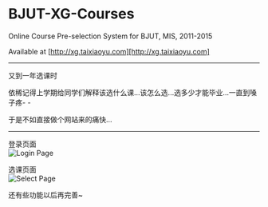 BJUT-XG-Courses
===============

Online Course Pre-selection System for BJUT, MIS, 2011-2015

Available at [http://xg.taixiaoyu.com][http://xg.taixiaoyu.com]

---

又到一年选课时   

依稀记得上学期给同学们解释该选什么课...该怎么选...选多少才能毕业...一直到嗓子疼- -   

于是不如直接做个网站来的痛快...   
   
---

登录页面   
![Login Page](https://raw.github.com/xystudioo/BJUT-XG-Courses/master/assets/temp/ScreenShot1.png)   

选课页面   
![Select Page](https://raw.github.com/xystudioo/BJUT-XG-Courses/master/assets/temp/ScreenShot2.png)   
   
   
还有些功能以后再完善~   
